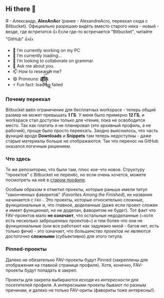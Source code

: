 ## Hi there 👋

Я - Александр, **AlexAnAcr** (ранее - AlexandreAcro, переехал сюда с Bitbucket). Официально разрешаю видеть вместо старого ника - новый - везде, где встретится :thumbsup: Если где-то встречается "Bitbucket", читайте "GitHub" :thumbsup::thumbsup:

- 🔭 I’m currently working on my PC
- 🌱 I’m currently loading...
- 👯 I’m looking to collaborate on grammar.
- 💬 Ask me about you.
- 📫 How to research me?
- 😄 Pronouns: a҉̷̷̢̢̛͘̕̕͟͜͞͡҉҉̀҉̸̸҉l̷̷̷͡͠e҉̸̴̵̢̢̢̧̧̛̀́̀̕̕͘͟͢͜͠͡͠͞͡x͏
- ⚡ Fun fact: loading failed

### Почему переехал

Bitbucket ввёл ограничение для бесплатных workspace - теперь общий размер не может превышать **1 ГБ**.
У меня было примерно **12 ГБ**, и workspace стал доступен только для чтения, пока не освободится место.
Так как платить я не планировал (это архивный профиль, а не рабочий), проще было просто переехать.
Заодно выяснилось, что часть функций вроде **Downloads** и **Snippets** там теперь недоступны - даже старые материалы больше не отображаются.
Так что перенос на GitHub оказался логичным решением.

### Что здесь

Те же репозитории, что были там, плюс кое-что новое.
Структуру "проектов" с Bitbucket не перенёс, но если очень хочется, можете посмотреть на неё в [старом профиле](https://bitbucket.org/AlexandreAcro/workspace/repositories/).

Особым образом я отметил проекты, которые раньше имели титул "законченных фаворитов" (*Favorites Among the Finished*), их название начинается с `FAV-`. Это проекты, которые относительно сложные, функциональные и, что главное, доделанные (даже если проект сложен и имеет функционал, но не доделан, фаворитом не будет). Тот факт что FAV-проектов мало **не означает**, что остальные недоделанные (~хотя есть несколько заброшенных проектов~) и тем более что они не функциональные (они все работают как задумано мной - багов нет, есть только фичи) - это означает, что *большинство проектов не являются достаточно* **сложными** (субъективно) для этого титула.

### Pinned-проекты

Далеко не обязательно FAV-проекты будут Pinned (закреплены для отображения на главной странице профиля). Хотя, конечно, FAV-проекты будут попадать в закреп.

Проекты для закрепа выбираются исходя из *интересности* для посетителей профиля. А интересными проекты бывают по разным причинам, и далеко не только FAV-ориты (фавориты тоже интересны!).
